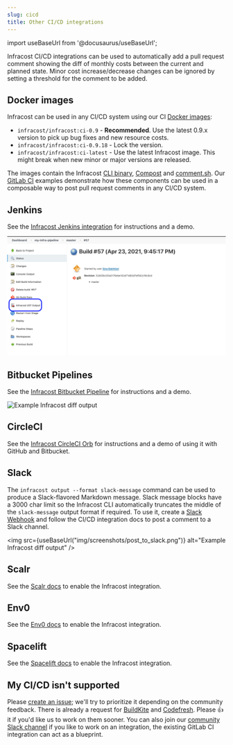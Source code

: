 ```yaml
---
slug: cicd
title: Other CI/CD integrations
---
```


import useBaseUrl from '@docusaurus/useBaseUrl';

Infracost CI/CD integrations can be used to automatically add a pull request comment showing the diff of monthly costs between the current and planned state. Minor cost increase/decrease changes can be ignored by setting a threshold for the comment to be added.

## Docker images

Infracost can be used in any CI/CD system using our CI [Docker images](https://hub.docker.com/r/infracost/infracost/tags):
- `infracost/infracost:ci-0.9` - **Recommended**. Use the latest 0.9.x version to pick up bug fixes and new resource costs.
- `infracost/infracost:ci-0.9.18` - Lock the version.
- `infracost/infracost:ci-latest` - Use the latest Infracost image. This might break when new minor or major versions are released.

The images contain the Infracost [CLI binary](https://github.com/infracost/infracost), [Compost](https://github.com/infracost/compost) and [comment.sh](https://github.com/infracost/infracost/blob/master/scripts/ci/comment.sh). Our [GitLab CI](https://gitlab.com/infracost/infracost-gitlab-ci) examples demonstrate how these components can be used in a composable way to post pull request comments in any CI/CD system.

## Jenkins

See the [Infracost Jenkins integration](https://github.com/infracost/infracost-jenkins/) for instructions and a demo.

<img src="https://raw.githubusercontent.com/infracost/infracost-jenkins/master/screenshot.png" width="550px" alt="Example Infracost diff output" />

## Bitbucket Pipelines

See the [Infracost Bitbucket Pipeline](https://bitbucket.org/infracost/infracost-bitbucket-pipeline) for instructions and a demo.

<img src="https://bitbucket.org/infracost/infracost-bitbucket-pipeline/raw/f90fbe9e8e93bd830575e24398c75255ba711c17/screenshot.png" width="550px" alt="Example Infracost diff output" />

## CircleCI

See the [Infracost CircleCI Orb](https://github.com/infracost/infracost-orb) for instructions and a demo of using it with GitHub and Bitbucket.

## Slack

The `infracost output --format slack-message` command can be used to produce a Slack-flavored Markdown message. Slack message blocks have a 3000 char limit so the Infracost CLI automatically truncates the middle of the `slack-message` output format if required. To use it, create a [Slack Webhook](https://slack.com/intl/en-tr/help/articles/115005265063-Incoming-webhooks-for-Slack) and follow the CI/CD integration docs to post a comment to a Slack channel.

<img src={useBaseUrl("img/screenshots/post_to_slack.png")} alt="Example Infracost diff output" />

## Scalr

See the [Scalr docs](https://docs.scalr.com/en/latest/cost_estimate.html) to enable the Infracost integration.

## Env0

See the [Env0 docs](https://docs.env0.com/docs/cost-monitoring#cost-estimation) to enable the Infracost integration.

## Spacelift

See the [Spacelift docs](https://docs.spacelift.io/vendors/terraform/infracost) to enable the Infracost integration.

## My CI/CD isn't supported

Please [create an issue](https://github.com/infracost/infracost/issues/new/choose); we'll try to prioritize it depending on the community feedback. There is already a request for [BuildKite](https://github.com/infracost/infracost/issues/499) and [Codefresh](https://github.com/infracost/infracost/issues/975). Please 👍 it if you'd like us to work on them sooner. You can also join our [community Slack channel](https://www.infracost.io/community-chat) if you like to work on an integration, the existing GitLab CI integration can act as a blueprint.
